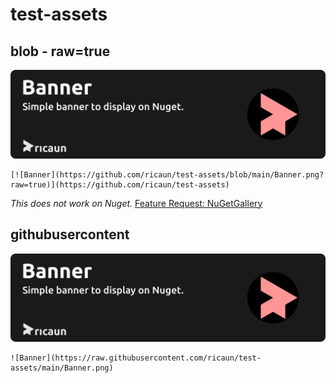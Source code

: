 # test-assets

## blob - raw=true

[![Banner](https://github.com/ricaun/test-assets/blob/main/Banner.png?raw=true)](https://github.com/ricaun/test-assets)

```
[![Banner](https://github.com/ricaun/test-assets/blob/main/Banner.png?raw=true)](https://github.com/ricaun/test-assets)
```

*This does not work on Nuget.* [Feature Request: NuGetGallery](https://github.com/NuGet/NuGetGallery/issues/9756)

## githubusercontent

![Banner](https://raw.githubusercontent.com/ricaun/test-assets/main/Banner.png)

```
![Banner](https://raw.githubusercontent.com/ricaun/test-assets/main/Banner.png)
```
